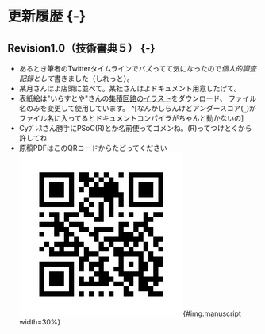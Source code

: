 # 更新履歴 {-}

## Revision1.0（技術書典５） {-}

- あるとき筆者のTwitterタイムラインでバズってて気になったので*個人的調査記録として*書きました（しれっと）。
- 某月さんはよ店頭に並べて。某社さんはよドキュメント用意したげて。
- 表紙絵は"いらすとや"さんの[集積回路のイラスト](https://www.irasutoya.com/2015/10/blog-post_1.html)をダウンロード、
  ファイル名のみを変更して使用しています。
  ^[なんかしらんけどアンダースコア(`_`)がファイル名に入ってるとドキュメントコンパイラがちゃんと動かないの]
- Cyﾌﾟﾚｽさん勝手にPSoC(R)とか名前使ってゴメンね。(R)ってつけとくから許してね
- 原稿PDFはこのQRコードからたどってください ![](images/QRcode.png){#img:manuscript width=30%}
